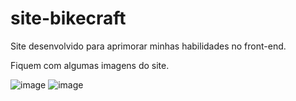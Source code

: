 # site-bikecraft
Site desenvolvido para aprimorar minhas habilidades no front-end.

Fiquem com algumas imagens do site.

![image](https://user-images.githubusercontent.com/119628573/205161613-1d1298a8-75b2-49f2-aed8-92a3d79c1ad9.png)
![image](https://user-images.githubusercontent.com/119628573/205161703-ecce3b5a-384b-4c6d-a718-69c7244c6fd8.png)
